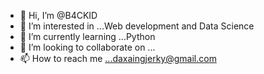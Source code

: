 - 👋 Hi, I’m @B4CKID
- 👀 I’m interested in ...Web development and Data Science
- 🌱 I’m currently learning ...Python
- 💞️ I’m looking to collaborate on ...
- 📫 How to reach me ...daxaingjerky@gmail.com

<!---
B4CKID/B4CKID is a ✨ special ✨ repository because its `README.md` (this file) appears on your GitHub profile.
You can click the Preview link to take a look at your changes.
--->
